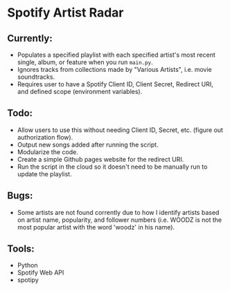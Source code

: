 # Spotify Artist Radar

## Currently:
- Populates a specified playlist with each specified artist's most recent single, album, or feature when you run `main.py`.
- Ignores tracks from collections made by "Various Artists", i.e. movie soundtracks.
- Requires user to have a Spotify Client ID, Client Secret, Redirect URI, and defined scope (environment variables).

## Todo:
- Allow users to use this without needing Client ID, Secret, etc. (figure out authorization flow).
- Output new songs added after running the script.
- Modularize the code.
- Create a simple Github pages website for the redirect URI.
- Run the script in the cloud so it doesn't need to be manually run to update the playlist.

## Bugs:
- Some artists are not found corrently due to how I identify artists based on artist name, popularity, and follower numbers (i.e. WOODZ is not the most popular artist with the word 'woodz' in his name).

## Tools: 
- Python
- Spotify Web API
- spotipy
